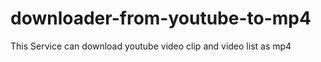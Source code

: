 # downloader-from-youtube-to-mp4
This Service can download youtube video clip and video list as mp4
